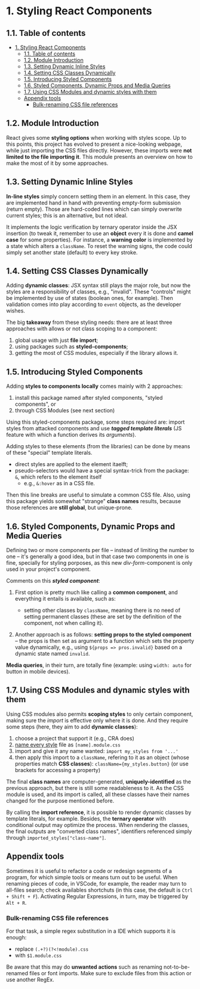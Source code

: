 # 1. Styling React Components

## 1.1. Table of contents

- [1. Styling React Components](#1-styling-react-components)
  - [1.1. Table of contents](#11-table-of-contents)
  - [1.2. Module Introduction](#12-module-introduction)
  - [1.3. Setting Dynamic Inline Styles](#13-setting-dynamic-inline-styles)
  - [1.4. Setting CSS Classes Dynamically](#14-setting-css-classes-dynamically)
  - [1.5. Introducing Styled Components](#15-introducing-styled-components)
  - [1.6. Styled Components, Dynamic Props and Media Queries](#16-styled-components-dynamic-props-and-media-queries)
  - [1.7. Using CSS Modules and dynamic styles with them](#17-using-css-modules-and-dynamic-styles-with-them)
  - [Appendix tools](#appendix-tools)
    - [Bulk-renaming CSS file references](#bulk-renaming-css-file-references)

<!-- 74. Module Introduction -->

## 1.2. Module Introduction

React gives some **styling options** when working with styles scope. Up to this points, this project has evolved to present a nice-looking webpage, while just importing the CSS files directly. However, these imports were **not limited to the file importing it**. This module presents an overview on how to make the most of it by some approaches.

<!-- 75. Setting Dynamic Inline Styles -->

## 1.3. Setting Dynamic Inline Styles

**In-line styles** simply concern setting them in an element. In this case, they are implemented hand in hand with preventing empty-form submission (return empty). Those are hard-coded lines which can simply overwrite current styles; this is an alternative, but not ideal.

It implements the logic verification by ternary operator inside the JSX insertion (to tweak it, remember to use an **object** every it is done and **camel case** for some properties). For instance, a **warning color** is implemented by a state which alters a `className`. To reset the warning signs, the code could simply set another state (default) to every key stroke.

<!-- 76. Setting CSS Classes Dynamically -->

## 1.4. Setting CSS Classes Dynamically

Adding **dynamic classes**: JSX syntax still plays the major role, but now the styles are a responsibility of classes, e.g., "invalid". These "controls" might be implemented by use of states (boolean ones, for example). Then validation comes into play according to `event` objects, as the developer wishes.

The big **takeaway** from these styling needs: there are at least three approaches with allows or not class scoping to a component:

1. global usage with just **file import**;
2. using packages such as **styled-components**;
3. getting the most of CSS modules, especially if the library allows it.

<!-- 77. Introducing Styled Components -->

## 1.5. Introducing Styled Components

Adding **styles to components locally** comes mainly with 2 approaches:

1. install this package named after styled components, "styled components", or
2. through CSS Modules (see next section)

Using this styled-components package, some steps required are: import styles from attacked components and use **_tagged template literals_** (JS feature with which a function derives its _arguments_).

Adding styles to these elements (from the libraries) can be done by means of these "special" template literals.

-   direct styles are applied to the element itaelft;
-   pseudo-selectors would have a special syntax-trick from the package: `&`, which refers to the element itself
    -   e.g., `&:hover` as in a CSS file.

Then this line breaks are useful to simulate a common CSS file. Also, using this package yields somewhat "strange" **class names** results, because those references are **still global**, but unique-prone.

<!-- 78. Styled Components & Dynamic Props &
79. Styled Components & Media Queries -->

## 1.6. Styled Components, Dynamic Props and Media Queries

Defining two or more components per file – instead of limiting the number to one – it's generally a good idea, but in that case two components in one is fine, specially for styling porposes, as this new _div-form_-component is only used in your project's component.

Comments on this **_styled component_**:

1. First option is pretty much like calling a **common component**, and everything it entails is available, such as:

    - setting other classes by `className`, meaning there is no need of setting permanent classes (these are set by the definition of the component, not when calling it).

2. Another approach is as follows: **setting props to the styled component** – the props is then set as argument to a function which sets the property value dynamically, e.g., using `${props => pros.invalid}` based on a dynamic state named `invalid`.

**Media queries**, in their turn, are totally fine (example: using `width: auto` for button in mobile devices).

<!-- 80. Using CSS Modules &
81. Dynamic Styles with CSS Modules
 -->

## 1.7. Using CSS Modules and dynamic styles with them

Using CSS modules also permits **scoping styles** to only certain component, making sure the _import_ is effective only where it is done. And they require some steps (here, they aim to add **dynamic classes**):

1. choose a project that support it (e.g., CRA does)
2. [name every style](#bulk-renaming-css-files) file as `[name].module.css`
3. import and give it any name wanted: `import my_styles from '...'`
4. then apply this import to a `className`, refering to it as an object (whose properties match **CSS classes**): `className={my_styles.button}` (or use brackets for accessing a property)

The final **class names** are computer-generated, **uniquely-identified** as the previous approach, but there is still some readableness to it. As the CSS module is used, and its import is called, all these classes have their names changed for the purpose mentioned before.

By calling the **import reference**, it is possible to render dynamic classes by template literals, for example. Besides, the **ternary operator** with conditional output may optimize the process. When rendering the classes, the final outputs are "converted class names", identifiers referenced simply through `imported_styles["class-name"]`.

## Appendix tools

Sometimes it is useful to refactor a code or redesign segments of a program, for which simple tools or means turn out to be useful. When renaming pieces of code, in VSCode, for example, the reader may turn to all-files search; check availables shortchuts (in this case, the default is `Ctrl + Shift + F`). Activating Regular Expressions, in turn, may be triggered by `Alt + R`.

### Bulk-renaming CSS file references

For that task, a simple regex substitution in a IDE which supports it is enough:

-   replace `(.+?)(?<!module).css`
-   with `$1.module.css`

Be aware that this may do **unwanted actions** such as renaming not-to-be-renamed files or font imports. Make sure to exclude files from this action or use another RegEx.

